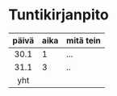 # Tuntikirjanpito

| päivä | aika | mitä tein |
| :----:|:----|:-----|
| 30.1 | 1 | ... |
| 31.1 | 3 | ..|
| yht | | |
